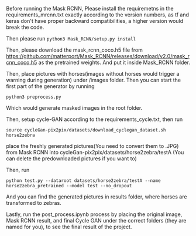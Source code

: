 Before running the Mask RCNN,
Please install the requiremetns in the requirements_mrcnn.txt exactly according to the version numbers, as tf and keras don't have proper backward compatibilities, a higher version would break the code.

Then please run 
```python3 Mask_RCNN/setup.py install```

Then, please download the mask_rcnn_coco.h5 file from https://github.com/matterport/Mask_RCNN/releases/download/v2.0/mask_rcnn_coco.h5 as the pretrained weights. And put it inside Mask_RCNN folder.

Then, place pictures with horses(images without horses would trigger a warning during generation) under /images folder.
Then you can start the first part of the generator by running

```python3 preprocess.py```

Which would generate masked images in the root folder.

Then, setup cycle-GAN according to the requirements_cycle.txt,
then run 

```source cycleGan-pix2pix/datasets/download_cyclegan_dataset.sh horse2zebra```

place the freshly generated pictures(You need to convert them to .JPG) from Mask RCNN into cycleGan-pix2pix/datasets/horse2zebra/testA (You can delete the predownloaded pictures if you want to)

Then, run 

```python test.py --dataroot datasets/horse2zebra/testA --name horse2zebra_pretrained --model test --no_dropout```

And you can find the generated pictures in results folder, where horses are transformed to zebras.

Lastly, run the post_process.ipynb process by placing the original image, Mask RCNN result, and final Cycle GAN under the correct folders (they are named for you), to see the final result of the project.

